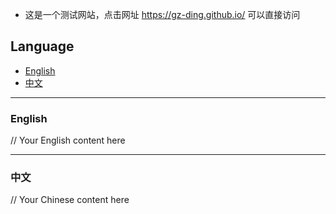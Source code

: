+ 这是一个测试网站，点击网址 https://gz-ding.github.io/ 可以直接访问


## Language

- [English](#english)
- [中文](#中文)

---

### English

// Your English content here

---

### 中文

// Your Chinese content here



